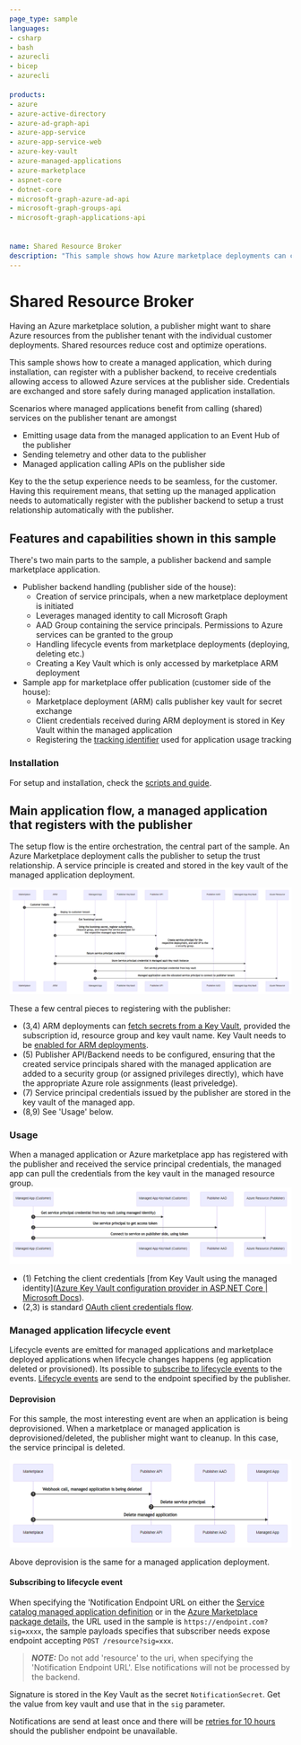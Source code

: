 ```yaml
---
page_type: sample
languages:
- csharp
- bash
- azurecli
- bicep
- azurecli

products:
- azure
- azure-active-directory
- azure-ad-graph-api
- azure-app-service
- azure-app-service-web
- azure-key-vault
- azure-managed-applications
- azure-marketplace
- aspnet-core
- dotnet-core
- microsoft-graph-azure-ad-api
- microsoft-graph-groups-api
- microsoft-graph-applications-api


name: Shared Resource Broker
description: "This sample shows how Azure marketplace deployments can connect to publisher services, thereby leveraging shared services for marketplace applications. During marketplace installation (ARM deployment), a service principal is created on the publisher tenant. The service principal is added to an AAD group, which has been granted permissions (RBAC) to specific Azure services. Once service principal is created, the marketplace deployment process (ARM) stores the credentials in a key vault in the managed resource group. The managed application can then leverage credentials stored in the key vault to connect to the shared resources on the publisher tenant."
---
```


# Shared Resource Broker

Having an Azure marketplace solution, a publisher might want to share Azure resources from the publisher tenant with the individual customer deployments. Shared resources reduce cost and optimize operations.

This sample shows how to create a managed application, which during installation, can register with a publisher backend, to receive credentials allowing access to allowed Azure services at the publisher side. Credentials are exchanged and store safely during managed application installation.

Scenarios where managed applications benefit from calling (shared) services on the publisher tenant are amongst

- Emitting usage data from the managed application to an Event Hub of the publisher
- Sending telemetry and other data to the publisher 
- Managed application calling APIs on the publisher side

Key to the the setup experience needs to be seamless, for the customer. 
Having this requirement means, that setting up the managed application needs to automatically register with the publisher backend to setup a trust relationship automatically with the publisher.  

## Features and capabilities shown in this sample

There's two main parts to the sample, a publisher backend and sample marketplace application. 

* Publisher backend handling (publisher side of the house):
  * Creation of service principals, when a new marketplace deployment is initiated 
  * Leverages managed identity to call Microsoft Graph
  * AAD Group containing the service principals. Permissions to Azure services can be granted to the group 
  * Handling lifecycle events from marketplace deployments (deploying, deleting etc.)
  * Creating a Key Vault which is only accessed by marketplace ARM deployment 
* Sample app for marketplace offer publication (customer side of the house):
  * Marketplace deployment (ARM) calls publisher key vault for secret exchange
  * Client credentials received during ARM deployment is stored in Key Vault within the managed application
  * Registering the [tracking identifier](https://docs.microsoft.com/en-us/azure/marketplace/azure-partner-customer-usage-attribution) used for application usage tracking

### Installation

For setup and installation, check the [scripts and guide](docs/Installation.md).

## Main application flow, a managed application that registers with the publisher

The setup flow is the entire orchestration, the central part of the sample. An Azure Marketplace deployment calls the publisher to setup the trust relationship. A service principle is created and stored in the key vault of the managed application deployment.

![](./docs/img/main.png)

These a few central pieces to registering with the publisher:

* (3,4) ARM deployments can [fetch secrets from a Key Vault](https://docs.microsoft.com/en-us/azure/azure-resource-manager/templates/key-vault-parameter), provided the subscription id, resource group and key vault name. Key Vault needs to be [enabled for ARM deployments](https://docs.microsoft.com/en-us/azure/azure-resource-manager/managed-applications/key-vault-access).
* (5) Publisher API/Backend needs to be configured, ensuring that the created service principals shared with the managed application are added to a security group (or assigned privileges directly), which have the appropriate Azure role assignments (least priveledge).
* (7) Service principal credentials issued by the publisher are stored in the key vault of the managed app.
* (8,9) See 'Usage' below. 

### Usage

When a managed application or Azure marketplace app has registered with the publisher and received the service principal credentials, the managed app can pull the credentials from the key vault in the managed resource group.  
![](./docs/img/usage.png)

* (1) Fetching the client credentials [from Key Vault using the managed identity]([Azure Key Vault configuration provider in ASP.NET Core | Microsoft Docs](https://docs.microsoft.com/en-us/aspnet/core/security/key-vault-configuration?view=aspnetcore-6.0)).
* (2,3) is standard [OAuth client credentials flow](https://docs.microsoft.com/en-us/azure/active-directory/develop/v2-oauth2-client-creds-grant-flow).

### Managed application lifecycle event

Lifecycle events are emitted for managed applications and marketplace deployed applications when lifecycle changes happens (eg application deleted or provisioned). Its possible to [subscribe to lifecycle events](https://docs.microsoft.com/en-us/azure/azure-resource-manager/managed-applications/publish-notifications) to the events. [Lifecycle events](https://docs.microsoft.com/en-us/azure/azure-resource-manager/managed-applications/publish-notifications#event-triggers) are send to the endpoint specified by the publisher.  

#### Deprovision

For this sample, the most interesting event are when an application is being deprovisioned. 
When a marketplace or managed application is deprovisioned/deleted, the publisher might want to cleanup. In this case, the service principal is deleted. 

![](./docs/img/deprovision.png)

Above deprovision is the same for a managed application deployment. 

####  Subscribing to lifecycle event

When specifying the 'Notification Endpoint URL on either the [Service catalog managed application definition](https://docs.microsoft.com/en-us/azure/azure-resource-manager/managed-applications/publish-notifications#add-service-catalog-application-definition-notifications) or in the [Azure Marketplace package details](https://docs.microsoft.com/en-us/azure/azure-resource-manager/managed-applications/publish-notifications#add-azure-marketplace-managed-application-notifications), the URL used in the sample is ```https://endpoint.com?sig=xxxx```, the sample payloads specifies that subscriber needs expose endpoint accepting `POST /resource?sig=xxx`.  


> **_NOTE:_**  Do not add 'resource' to the uri, when specifying the 'Notification Endpoint URL'.  Else notifications will not be processed by the backend.

Signature is stored in the Key Vault as the secret `NotificationSecret`. Get the value from key vault and use that in the `sig` parameter.

Notifications are send at least once and there will be [retries for 10 hours](https://docs.microsoft.com/en-us/azure/azure-resource-manager/managed-applications/publish-notifications#notification-retries) should the publisher endpoint be unavailable.

